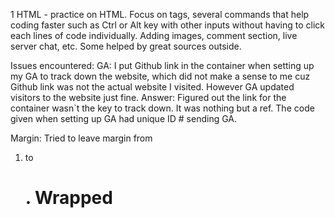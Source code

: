 1 HTML - practice on HTML. 
Focus on tags, several commands that help coding faster such as Ctrl or Alt key with other inputs without having to click each lines of code individually.
Adding images, comment section, live server chat, etc. Some helped by great sources outside.

Issues encountered:
GA: I put Github link in the container when setting up my GA to track down the website, which did not make a sense to me cuz Github link was not the actual website I visited. However GA updated visitors to the website just fine. 
Answer: Figured out the link for the container wasn`t the key to track down. It was nothing but a ref. The code given when setting up GA had unique ID # sending GA.

Margin: Tried to leave margin from <ol> <li> to <h1>. Wrapped 
